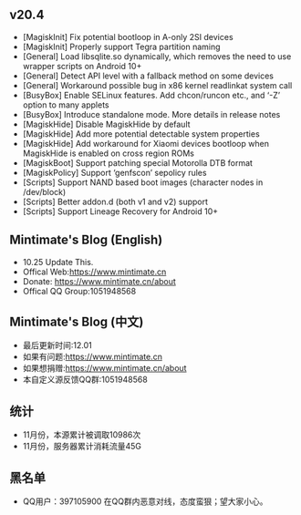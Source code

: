 ## v20.4
- [MagiskInit] Fix potential bootloop in A-only 2SI devices
- [MagiskInit] Properly support Tegra partition naming
- [General] Load libsqlite.so dynamically, which removes the need to use wrapper scripts on Android 10+
- [General] Detect API level with a fallback method on some devices
- [General] Workaround possible bug in x86 kernel readlinkat system call
- [BusyBox] Enable SELinux features. Add chcon/runcon etc., and ‘-Z’ option to many applets
- [BusyBox] Introduce standalone mode. More details in release notes
- [MagiskHide] Disable MagiskHide by default
- [MagiskHide] Add more potential detectable system properties
- [MagiskHide] Add workaround for Xiaomi devices bootloop when MagiskHide is enabled on cross region ROMs
- [MagiskBoot] Support patching special Motorolla DTB format
- [MagiskPolicy] Support ‘genfscon’ sepolicy rules
- [Scripts] Support NAND based boot images (character nodes in /dev/block)
- [Scripts] Better addon.d (both v1 and v2) support
- [Scripts] Support Lineage Recovery for Android 10+

## Mintimate's Blog (English)
- 10.25 Update This.
- Offical Web:https://www.mintimate.cn
- Donate: https://www.mintimate.cn/about
- Offical QQ Group:1051948568

## Mintimate's Blog (中文)
- 最后更新时间:12.01
- 如果有问题:https://www.mintimate.cn
- 如果想捐赠:https://www.mintimate.cn/about
- 本自定义源反馈QQ群:1051948568

## 统计
- 11月份，本源累计被调取10986次
- 11月份，服务器累计消耗流量45G

## 黑名单
- QQ用户：397105900 在QQ群内恶意对线，态度蛮狠；望大家小心。
